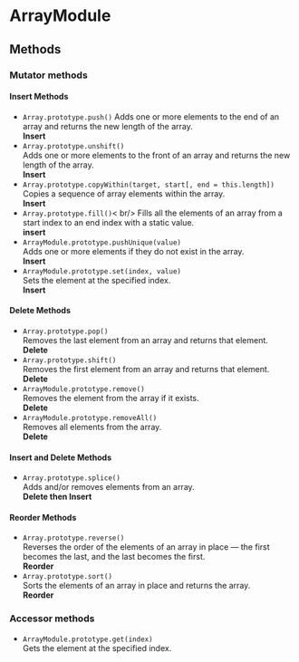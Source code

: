 # ArrayModule

## Methods

### Mutator methods

#### Insert Methods

* `Array.prototype.push()`
Adds one or more elements to the end of an array and returns the new length of the array.<br />
**Insert**
* `Array.prototype.unshift()`<br />
Adds one or more elements to the front of an array and returns the new length of the array.<br />
**Insert**
* `Array.prototype.copyWithin(target, start[, end = this.length])`<br />
Copies a sequence of array elements within the array.<br />
**Insert**
* `Array.prototype.fill()`< br/>
Fills all the elements of an array from a start index to an end index with a static value.<br />
**insert**
* `ArrayModule.prototype.pushUnique(value)`<br />
Adds one or more elements if they do not exist in the array.<br />
**Insert**
* `ArrayModule.prototype.set(index, value)`<br />
Sets the element at the specified index.<br />
**Insert**

#### Delete Methods

* `Array.prototype.pop()`<br />
Removes the last element from an array and returns that element.<br />
**Delete**
* `Array.prototype.shift()`<br />
Removes the first element from an array and returns that element.<br />
**Delete**
* `ArrayModule.prototype.remove()`<br />
Removes the element from the array if it exists.<br />
**Delete**
* `ArrayModule.prototype.removeAll()`<br />
Removes all elements from the array.<br />
**Delete**

#### Insert and Delete Methods

* `Array.prototype.splice()`<br />
Adds and/or removes elements from an array.<br />
**Delete then Insert**

#### Reorder Methods

* `Array.prototype.reverse()`<br />
Reverses the order of the elements of an array in place — the first becomes the last, and the last becomes the first.<br />
**Reorder**
* `Array.prototype.sort()`<br />
Sorts the elements of an array in place and returns the array.<br />
**Reorder**

### Accessor methods

* `ArrayModule.prototype.get(index)`<br />
Gets the element at the specified index.<br />
